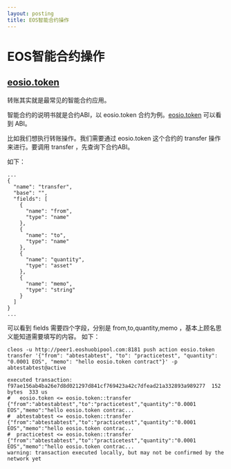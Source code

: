 ```yaml
---
layout: posting
title: EOS智能合约操作
---
```


# EOS智能合约操作

## [eosio.token](https://eospark.com/contract/eosio.token?tab=abi)

转账其实就是最常见的智能合约应用。

智能合约的说明书就是合约ABI，以 eosio.token 合约为例。[eosio.token](https://eospark.com/contract/eosio.token?tab=abi) 可以看到
ABI。

比如我们想执行转账操作。我们需要通过 eosio.token 这个合约的 transfer 操作来进行。要调用 transfer ，先查询下合约ABI。

如下：

```
...
{
  "name": "transfer",
  "base": "",
  "fields": [
    {
      "name": "from",
      "type": "name"
    },
    {
      "name": "to",
      "type": "name"
    },
    {
      "name": "quantity",
      "type": "asset"
    },
    {
      "name": "memo",
      "type": "string"
    }
  ]
}
...
```

可以看到 fields 需要四个字段，分别是 from,to,quantity,memo ，基本上顾名思义能知道需要填写的内容。
如下：

```
cleos -u http://peer1.eoshuobipool.com:8181 push action eosio.token transfer '{"from": "abtestabtest", "to": "practicetest", "quantity": "0.0001 EOS", "memo": "hello eosio.token contract"}' -p abtestabtest@active

executed transaction: f97ae156ab4ba26e7d8d021297d841cf769423a42c7dfead21a332893a989277  152 bytes  333 us
#   eosio.token <= eosio.token::transfer        {"from":"abtestabtest","to":"practicetest","quantity":"0.0001 EOS","memo":"hello eosio.token contrac...
#  abtestabtest <= eosio.token::transfer        {"from":"abtestabtest","to":"practicetest","quantity":"0.0001 EOS","memo":"hello eosio.token contrac...
#  practicetest <= eosio.token::transfer        {"from":"abtestabtest","to":"practicetest","quantity":"0.0001 EOS","memo":"hello eosio.token contrac...
warning: transaction executed locally, but may not be confirmed by the network yet
```



